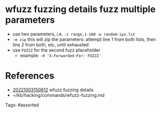 # wfuzz fuzzing details fuzz multiple parameters
- use two parameters, i.e. `-z range,1-100` `-w random-ips.lst`
- `-m zip` this will zip the parameters: attempt line 1 from both lists, then line 2 from both, etc, until exhausted
- use `FUZ2Z` for the second fuzz placeholder
  - example: `-H 'X-Forwarded-For: FUZ2Z'`

# References
- [20221003150812](/zet/20221003150812/README.md) wfuzz fuzzing details
- ~/kb/hacking/commands/wfuzz-fuzzing.md

Tags:
    #assorted
